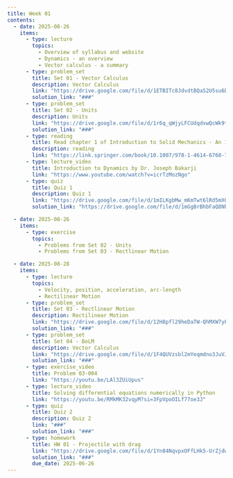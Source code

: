 ```yaml
---
title: Week 01
contents:
  - date: 2025-08-26
    items:
      - type: lecture
        topics:
          - Overview of syllabus and website
          - Dynamics - an overview
          - Vector calculus - a summary
      - type: problem_set
        title: Set 01 - Vector Calculus
        description: Vector Calculus
        link: "https://drive.google.com/file/d/1ETBITc8JdvdtBQaS2U5su6DyOIOmNKsi/view?usp=drivesdk"
        solution_link: "###"
      - type: problem_set
        title: Set 02 - Units
        description: Units
        link: "https://drive.google.com/file/d/1r6q_qWjyLFCUdqdvwQcWk9trG4rHoF1C/view?usp=drivesdk"
        solution_link: "###"
      - type: reading
        title: Read chapter 1 of Introduction to Solid Mechanics - An Integrated Approach by Lubliner and Papadopoulos.
        description: reading
        link: "https://link.springer.com/book/10.1007/978-1-4614-6768-7"
      - type: lecture_video
        title: Introduction to Dynamics by Dr. Joseph Bakarji
        link: "https://www.youtube.com/watch?v=icrTzMozNgo"
      - type: quiz
        title: Quiz 1
        description: Quiz 1
        link: "https://drive.google.com/file/d/1mILKgbMw_mKmTwt6lRd5mXQ2lkol-UCc/view?usp=drive_link"
        solution_link: "https://drive.google.com/file/d/1mGgBrBhbFaQ8NhaxvTEqCIrh3tnNz6Dg/view?usp=drive_link"

  - date: 2025-08-26
    items:
      - type: exercise
        topics:
          - Problems from Set 02 - Units
          - Problems from Set 03 - Rectlinear Motion

  - date: 2025-08-28
    items:
      - type: lecture
        topics:
          - Velocity, position, acceleration, arc-length
          - Rectilinear Motion
      - type: problem_set
        title: Set 03 - Rectlinear Motion
        description: Rectilinear Motion
        link: "https://drive.google.com/file/d/12H8pfl29heDaTW-QhMXW7yPHwXGlMQyb/view?usp=drivesdk"
        solution_link: "###"
      - type: problem_set
        title: Set 04 - BoLM
        description: Vector Calculus
        link: "https://drive.google.com/file/d/1F4QUVzsbl2mYeqmdno3JuVJw7d2dQsv8/view?usp=drivesdk"
        solution_link: "###"
      - type: exercise_video
        title: Problem 03-004
        link: "https://youtu.be/LAl3ZUiUpus"
      - type: lecture_video
        title: Solving differential equations numerically in Python
        link: "https://youtu.be/RMkMK32vqyM?si=3FpVpoOILf77oe3J"
      - type: quiz
        title: Quiz 2
        description: Quiz 2
        link: "###"
        solution_link: "###"
      - type: homework
        title: HW 01 - Projectile with drag
        link: "https://drive.google.com/file/d/1Yn84NqvpxOFfLHk5-UrZjdwFv6fIQ11F/view?usp=drivesdk"
        solution_link: "###"
        due_date: 2025-06-26
---
```

